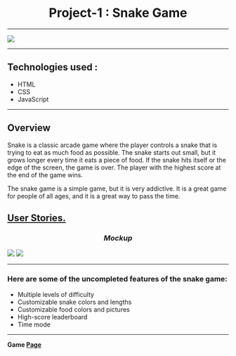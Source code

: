 # <div align="center">Project-1 : Snake Game</div>

---

<img src="../imgs/game.jpg">

---

## Technologies used :

- HTML
- CSS
- JavaScript

---

## Overview

Snake is a classic arcade game where the player controls a snake that is trying to eat as much food as possible. The snake starts out small, but it grows longer every time it eats a piece of food. If the snake hits itself or the edge of the screen, the game is over. The player with the highest score at the end of the game wins.

The snake game is a simple game, but it is very addictive. It is a great game for people of all ages, and it is a great way to pass the time.

## **[User Stories.](https://trello.com/invite/b/FoPWPyx6/ATTI92afcc41472c2cf12193dbb5fd03944505D1921B/gg)**

### _<div align="center">Mockup</div>_

<img src="../imgs/SCORE.jpg">

<img src="../imgs/box.jpg">

---

### Here are some of the uncompleted features of the snake game:

- Multiple levels of difficulty
- Customizable snake colors and lengths
- Customizable food colors and pictures
- High-score leaderboard
- Time mode

---

**Game [Page]()**

